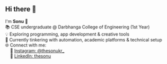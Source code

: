 ## Hi there 👋

I'm **Sonu** 👋  
📚 CSE undergraduate @ Darbhanga College of Engineering (1st Year)  
💡 Exploring programming, app development & creative tools  
🤖 Currently tinkering with automation, academic platforms & technical setup    
🌐 Connect with me:  
&nbsp;&nbsp;&nbsp;&nbsp;📸 [Instagram: @thesonukr_](https://instagram.com/thesonukr_)  
&nbsp;&nbsp;&nbsp;&nbsp;💼 [LinkedIn: thesonu](https://linkedin.com/in/thesonu)


<!--
**sonu-dce/sonu-dce** is a ✨ _special_ ✨ repository because its `README.md` (this file) appears on your GitHub profile.

Here are some ideas to get you started:

- 🔭 I’m currently working on ...
- 🌱 I’m currently learning ...
- 👯 I’m looking to collaborate on ...
- 🤔 I’m looking for help with ...
- 💬 Ask me about ...
- 📫 How to reach me: ...
- 😄 Pronouns: ...
- ⚡ Fun fact: ...
-->
